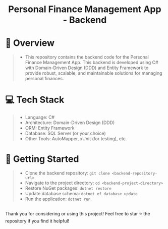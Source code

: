 <h1 align="center">Personal Finance Management App - Backend</h1>

# 📝 Overview
> - This repository contains the backend code for the Personal Finance Management App. This backend is developed using C# with Domain-Driven Design (DDD) and Entity Framework to provide robust, scalable, and maintainable solutions for managing personal finances.

# 💻 Tech Stack
> - Language: C#
> - Architecture: Domain-Driven Design (DDD)
> - ORM: Entity Framework
> - Database: SQL Server (or your choice)
> - Other Tools: AutoMapper, xUnit (for testing), etc.

# 🚀 Getting Started
> - Clone the backend repository: `git clone <backend-repository-url>`
> - Navigate to the project directory: `cd <backend-project-directory>`
> - Restore NuGet packages: `dotnet restore`
> - Update database schema: `dotnet ef database update`
> - Run the application: `dotnet run`

##
Thank you for considering or using this project! Feel free to star ⭐ the repository if you find it helpful!
